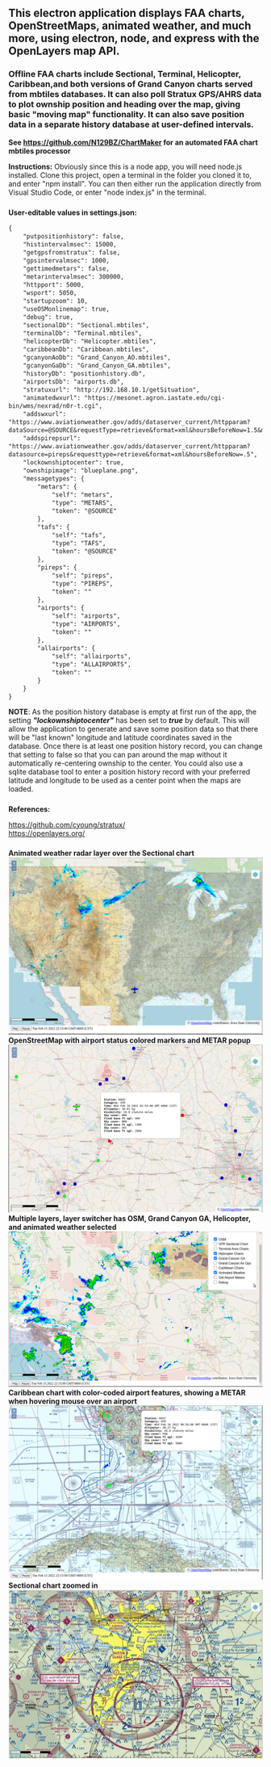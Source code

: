 ## This electron application displays FAA charts, OpenStreetMaps, animated weather, and much more, using electron, node, and express with the OpenLayers map API.        
### Offline FAA charts include Sectional, Terminal, Helicopter, Caribbean,and both versions of Grand Canyon charts served from mbtiles databases. It can also poll Stratux GPS/AHRS data to plot ownship position and heading over the map, giving basic "moving map" functionality. It can also save position data in a separate history database at user-defined intervals.   

**See https://github.com/N129BZ/ChartMaker for an automated FAA chart mbtiles processor**

**Instructions:** Obviously since this is a node app, you will need node.js installed. Clone this project, open a terminal in the folder you cloned it to, and enter "npm install". You can then either run the application directly from Visual Studio Code, or enter "node index.js" in the terminal. 

###
**User-editable values in settings.json:**
```
{
    "putpositionhistory": false,
    "histintervalmsec": 15000,
    "getgpsfromstratux": false,
    "gpsintervalmsec": 1000,
    "gettimedmetars": false,
    "metarintervalmsec": 300000,
    "httpport": 5000,
    "wsport": 5050,
    "startupzoom": 10,
    "useOSMonlinemap": true,
    "debug": true,
    "sectionalDb": "Sectional.mbtiles",
    "terminalDb": "Terminal.mbtiles",
    "helicopterDb": "Helicopter.mbtiles",
    "caribbeanDb": "Caribbean.mbtiles",
    "gcanyonAoDb": "Grand_Canyon_AO.mbtiles",
    "gcanyonGaDb": "Grand_Canyon_GA.mbtiles",
    "historyDb": "positionhistory.db",
    "airportsDb": "airports.db",
    "stratuxurl": "http://192.168.10.1/getSituation",
    "animatedwxurl": "https://mesonet.agron.iastate.edu/cgi-bin/wms/nexrad/n0r-t.cgi",
    "addswxurl": "https://www.aviationweather.gov/adds/dataserver_current/httpparam?dataSource=@SOURCE&requestType=retrieve&format=xml&hoursBeforeNow=1.5&mostRecentForEachStation=true&stationString=",
    "addspirepsurl": "https://www.aviationweather.gov/adds/dataserver_current/httpparam?datasource=pireps&requesttype=retrieve&format=xml&hoursBeforeNow=.5",
    "lockownshiptocenter": true,
    "ownshipimage": "blueplane.png",
    "messagetypes": {
        "metars": {
            "self": "metars",
            "type": "METARS",
            "token": "@SOURCE"
        },
        "tafs": {
            "self": "tafs",
            "type": "TAFS",
            "token": "@SOURCE"
        },
        "pireps": {
            "self": "pireps",
            "type": "PIREPS",
            "token": ""
        },
        "airports": {
            "self": "airports",
            "type": "AIRPORTS",
            "token": ""
        },
        "allairports": {
            "self": "allairports",
            "type": "ALLAIRPORTS",
            "token": ""
        }
    }
}
```
**NOTE**: As the position history database is empty at first run of the app, the setting ***"lockownshiptocenter"*** has been set to ***true*** by default. This will allow the application to generate and save some position data so that there will be "last known" longitude and latitude coordinates saved in the database. Once there is at least one position history record, you can change that setting to false so that you can pan around the map without it automatically re-centering ownship to the center. You could also use a sqlite database tool to enter a position history record with your preferred latitude and longitude to be used as a center point when the maps are loaded.      

###
**References:**

https://github.com/cyoung/stratux/    
https://openlayers.org/     

###
**Animated weather radar layer over the Sectional chart**
![ANIMWX](./images/SectWithWx.png)
**OpenStreetMap with airport status colored markers and METAR popup**
![OSMWMETAR](./images/OsmWithMetars.png)
**Multiple layers, layer switcher has OSM, Grand Canyon GA, Helicopter, and animated weather selected**
![MULTI](./images/MultiLayer.png)
**Caribbean chart with color-coded airport features, showing a METAR when hovering mouse over an airport**
![CARIBMETAR](./images/CaribbeanWithMetars.png)
**Sectional chart zoomed in**  
![SECTCLOSE](./images/SectionalCloseup.png)
